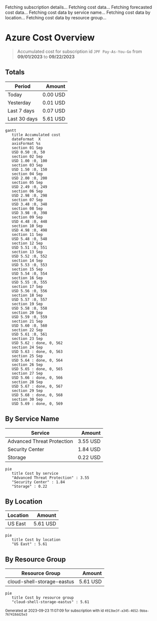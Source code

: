 Fetching subscription details...
Fetching cost data...
Fetching forecasted cost data...
Fetching cost data by service name...
Fetching cost data by location...
Fetching cost data by resource group...
# Azure Cost Overview

> Accumulated cost for subscription id `JPF Pay-As-You-Go` from **09/01/2023** to **09/22/2023**

## Totals

|Period|Amount|
|---|---:|
|Today|0.00 USD|
|Yesterday|0.01 USD|
|Last 7 days|0.07 USD|
|Last 30 days|5.61 USD|

```mermaid
gantt
   title Accumulated cost
   dateFormat  X
   axisFormat %s
   section 01 Sep
   USD 0.50 :0, 50
   section 02 Sep
   USD 1.00 :0, 100
   section 03 Sep
   USD 1.50 :0, 150
   section 04 Sep
   USD 2.00 :0, 200
   section 05 Sep
   USD 2.49 :0, 249
   section 06 Sep
   USD 2.98 :0, 298
   section 07 Sep
   USD 3.48 :0, 348
   section 08 Sep
   USD 3.98 :0, 398
   section 09 Sep
   USD 4.48 :0, 448
   section 10 Sep
   USD 4.98 :0, 498
   section 11 Sep
   USD 5.48 :0, 548
   section 12 Sep
   USD 5.51 :0, 551
   section 13 Sep
   USD 5.52 :0, 552
   section 14 Sep
   USD 5.53 :0, 553
   section 15 Sep
   USD 5.54 :0, 554
   section 16 Sep
   USD 5.55 :0, 555
   section 17 Sep
   USD 5.56 :0, 556
   section 18 Sep
   USD 5.57 :0, 557
   section 19 Sep
   USD 5.58 :0, 558
   section 20 Sep
   USD 5.59 :0, 559
   section 21 Sep
   USD 5.60 :0, 560
   section 22 Sep
   USD 5.61 :0, 561
   section 23 Sep
   USD 5.62 : done, 0, 562
   section 24 Sep
   USD 5.63 : done, 0, 563
   section 25 Sep
   USD 5.64 : done, 0, 564
   section 26 Sep
   USD 5.65 : done, 0, 565
   section 27 Sep
   USD 5.66 : done, 0, 566
   section 28 Sep
   USD 5.67 : done, 0, 567
   section 29 Sep
   USD 5.68 : done, 0, 568
   section 30 Sep
   USD 5.69 : done, 0, 569
```

## By Service Name

|Service|Amount|
|---|---:|
|Advanced Threat Protection|3.55 USD|
|Security Center|1.84 USD|
|Storage|0.22 USD|

```mermaid
pie
   title Cost by service
   "Advanced Threat Protection" : 3.55
   "Security Center" : 1.84
   "Storage" : 0.22
```

## By Location

|Location|Amount|
|---|---:|
|US East|5.61 USD|

```mermaid
pie
   title Cost by location
   "US East" : 5.61
```

## By Resource Group

|Resource Group|Amount|
|---|---:|
|cloud-shell-storage-eastus|5.61 USD|

```mermaid
pie
   title Cost by resource group
   "cloud-shell-storage-eastus" : 5.61
```

<sup>Generated at 2023-09-23 11:07:09 for subscription with id `4913be3f-a345-4652-9bba-767418dd25e3`</sup>
